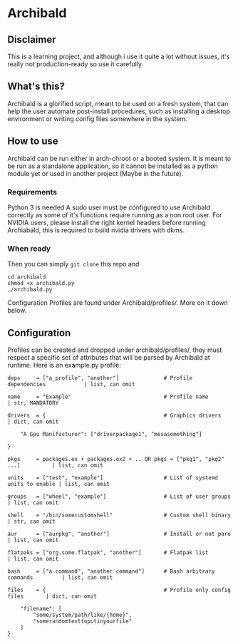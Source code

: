 # Archibald
## Disclaimer
This is a learning project, and although i use it quite a lot without issues, it's really not production-ready so use it carefully.

## What's this?
Archibald is a glorified script, meant to be used on a fresh system, that can help the user automate post-install procedures, such as installing a desktop environment or writing config files somewhere in the system.

## How to use
Archibald can be run either in arch-chroot or a booted system. It is meant to be run as a standalone application, so it cannot be installed as a python module yet or used in another project (Maybe in the future).
### Requirements
Python 3 is needed
A sudo user must be configured to use Archibald correctly as some of it's functions require running as a non root user.
For NVIDIA users, please install the right kernel headers before running Archiabald, this is required to build nvidia drivers with dkms.
### When ready
Then you can simply ```git clone``` this repo and
```
cd archibald
chmod +x archibald.py
./archibald.py
```
Configuration Profiles are found under Archibald/profiles/. More on it down below.

## Configuration
Profiles can be created and dropped under archibald/profiles/, they must respect a specific set of attributes that will be parsed by Archibald at runtime. Here is an example.py profile:
```
deps     = ["a_profile", "another"]              # Profile dependencies            | list, can omit

name     = "Example"                             # Profile name                    | str, MANDATORY
        
drivers  = {                                     # Graphics drivers                | dict, can omit

    "A Gpu Manifacturer": ["driverpackage1", "mesasomething"]

}
    
pkgs     = packages.ex + packages.ex2 + .. OR pkgs = ["pkg1", "pkg2" ...]          | list, can omit
    
units    = ["test", "example"]                   # List of systemd units to enable | list, can omit
    
groups   = ["wheel", "example"]                  # List of user groups             | list, can omit
    
shell    = "/bin/somecustomshell"                # Custom shell binary             | str, can omit
    
aur      = ["aurpkg", "another"]                 # Install or not paru             | list, can omit

flatpaks = ["org.some.flatpak", "another"]       # Flatpak list                    | list, can omit

bash     = ["a command", "another command"]      # Bash arbitrary commands         | list, can omit

files    = {                                     # Profile only config files       | dict, can omit
        
    "filename": [
        "some/system/path/like/{home}",
        "somerandomtexttoputinyourfile"
    ]
}
```
